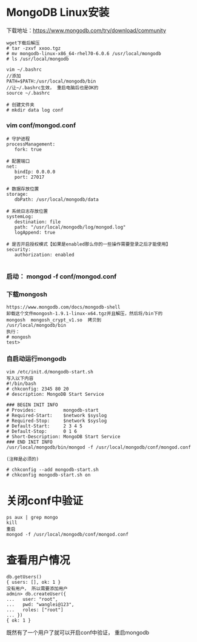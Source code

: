 # MongoDB Linux安装
下载地址：https://www.mongodb.com/try/download/community
```
wget下载后解压
# tar -zxvf xxoo.tgz
# mv mongodb-linux-x86_64-rhel70-6.0.6 /usr/local/mongodb
# ls /usr/local/mongodb

vim ~/.bashrc 
//添加
PATH=$PATH:/usr/local/mongodb/bin
//让~/.bashrc生效， 重启电脑后也是OK的
source ~/.bashrc
```

```
# 创建文件夹
# mkdir data log conf
```


### vim conf/mongod.conf
```
# 守护进程
processManagement:
   fork: true

# 配置端口
net:
   bindIp: 0.0.0.0
   port: 27017

# 数据存放位置
storage:
   dbPath: /usr/local/mongodb/data

# 系统日志存放位置
systemLog:
   destination: file
   path: "/usr/local/mongodb/log/mongod.log"
   logAppend: true

# 是否开启授权模式【如果是enabled那么你的一些操作需要登录之后才能使用】
security:
   authorization: enabled
   
```

### 启动： mongod -f conf/mongod.conf 

### 下载mongosh
```
https://www.mongodb.com/docs/mongodb-shell
卸载这个文件mongosh-1.9.1-linux-x64.tgz并且解压，然后将/bin下的
mongosh  mongosh_crypt_v1.so  拷贝到 
/usr/local/mongodb/bin
执行：
# mongosh
test>
```

### 自启动运行mongodb

```
vim /etc/init.d/mongodb-start.sh
写入以下内容
#!/bin/bash
# chkconfig: 2345 80 20
# description: MongoDB Start Service

### BEGIN INIT INFO
# Provides:          mongodb-start
# Required-Start:    $network $syslog
# Required-Stop:     $network $syslog
# Default-Start:     2 3 4 5
# Default-Stop:      0 1 6
# Short-Description: MongoDB Start Service
### END INIT INFO
/usr/local/mongodb/bin/mongod -f /usr/local/mongodb/conf/mongod.conf

(注释是必须的)

# chkconfig --add mongodb-start.sh
# chkconfig mongodb-start.sh on
```


# 关闭conf中验证
```
ps aux | grep mongo
kill
重启
mongod -f /usr/local/mongodb/conf/mongod.conf
```

# 查看用户情况
```
db.getUsers()
{ users: [], ok: 1 }
没有用户， 所以需要添加用户
admin> db.createUser({
...   user: "root",
...   pwd: "wanglei@123",
...   roles: ["root"]
... })
{ ok: 1 }

```
既然有了一个用户了就可以开启conf中验证， 重启mongodb









